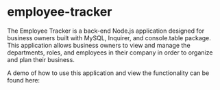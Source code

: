 <!-- @format -->

# employee-tracker

The Employee Tracker is a back-end Node.js application designed for business owners built with MySQL, Inquirer, and console.table package. This application allows business owners to view and manage the departments, roles, and employees in their company in order to organize and plan their business.

A demo of how to use this application and view the functionality can be found here:
